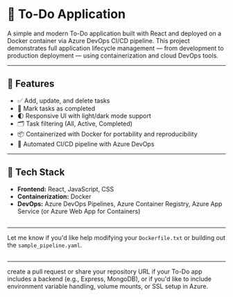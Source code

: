 # 📝 To-Do Application

A simple and modern To-Do application built with React and deployed on a Docker container via Azure DevOps CI/CD pipeline. This project demonstrates full application lifecycle management — from development to production deployment — using containerization and cloud DevOps tools.

---

## 🚀 Features

- ✅ Add, update, and delete tasks
- 📝 Mark tasks as completed
- 🌓 Responsive UI with light/dark mode support
- 🗂️ Task filtering (All, Active, Completed)
- 📦 Containerized with Docker for portability and reproducibility
- 🔄 Automated CI/CD pipeline with Azure DevOps

---

## 🧰 Tech Stack

- **Frontend:** React, JavaScript, CSS
- **Containerization:** Docker
- **DevOps:** Azure DevOps Pipelines, Azure Container Registry, Azure App Service (or Azure Web App for Containers)


##
---

Let me know if you'd like help modifying your `Dockerfile.txt` or building out the `sample_pipeline.yaml`.

##
---
create a pull request or share your repository URL if your To-Do app includes a backend (e.g., Express, MongoDB), or if you'd like to include environment variable handling, volume mounts, or SSL setup in Azure.
